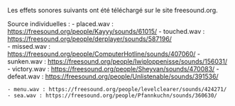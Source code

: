 Les effets sonores suivants ont été téléchargé sur le site freesound.org.

Source individuelles : 
	- placed.wav : https://freesound.org/people/Kayyy/sounds/61015/
	- touched.wav : https://freesound.org/people/derplayer/sounds/587196/	
	- missed.wav : https://freesound.org/people/ComputerHotline/sounds/407060/
	- sunken.wav : https://freesound.org/people/Iwiploppenisse/sounds/156031/	
	- victory.wav : https://freesound.org/people/Sheyvan/sounds/470083/
	- defeat.wav : https://freesound.org/people/Unlistenable/sounds/391536/

	- menu.wav : https://freesound.org/people/levelclearer/sounds/424271/
	- sea.wav : https://freesound.org/people/Pfannkuchn/sounds/360630/
